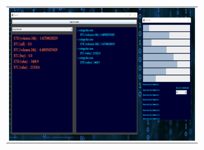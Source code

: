 <center>
<table><tr><td>
<img src="https://github.com/Biniobiniasty/CryptoAnalizer/blob/master/screenshoot/2.png" height="350" width="800"/>
 </td></tr>
 </table>
 </center>
